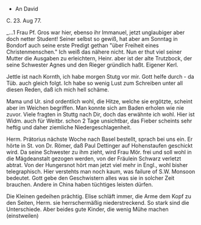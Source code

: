 + An David

 C. 23. Aug 77.

_...1 Frau Pf. Gros war hier, ebenso ihr Immanuel, jetzt unglaubiger aber doch netter Student! Seiner selbst so gewiß, hat aber am Sonntag in Bondorf auch seine erste Predigt gethan "über Freiheit eines Christenmenschen." Ich weiß das nähere nicht. Nun er thut viel seiner Mutter die Ausgaben zu erleichtern, Heinr. aber ist der alte Trutzbock, der seine Schwester Agnes und den Rieger gründlich haßt. Eigener Kerl.

Jettle ist nach Kornth, ich habe morgen Stutg vor mir. Gott helfe durch - da Tüb. auch gleich folgt. Ich habe so wenig Lust zum Schreiben unter all diesen Reden, daß ich mich hell schäme.

Mama und Ur. sind ordentlich wohl, die Hitze, welche sie ergötzte, scheint aber im Weichen begriffen. Man konnte sich am Baden erholen wie nie zuvor. 
Viele fragten in Stuttg nach Dir, doch das erwähnte ich wohl. Hier ist Widm. auch für Weitbr. schon 2 Tage unsichtbar, das Fieber scheints sehr heftig und daher ziemliche Niedergeschlagenheit.

Herm. Prätorius nächste Woche nach Basel bestellt, sprach bei uns ein. Er hörte in St. von Dr. Römer, daß Paul Dettinger auf Hohenstaufen geschickt wird. Da seine Schwester zu ihm zieht, wird Frau Mör. frei und soll wohl in die Mägdeanstalt gezogen werden, von der Fräulein Schwarz verletzt abtrat. 
Von der Hungersnot hört man jetzt viel mehr in Engl., wohl bisher telegraphisch. Hier verstehts man noch kaum, was failure of S.W. Monsoon bedeutet. Gott gebe den Geschwistern alles was sie in solcher Zeit brauchen. Andere in China haben tüchtiges leisten dürfen.

Die Kleinen gedeihen prächtig. Elise schläft immer, die Arme dem Kopf zu den Seiten, Herm. sie herrschermäßig niederstreckend. So stark sind die Unterschiede. Aber beides gute Kinder, die wenig Mühe machen (einstweilen) 